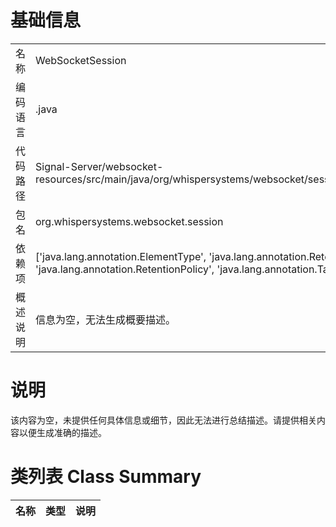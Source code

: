 # 基础信息

|      |      |
|------|------|
| 名称 | WebSocketSession |
| 编码语言 | .java |
| 代码路径 | Signal-Server/websocket-resources/src/main/java/org/whispersystems/websocket/session/WebSocketSession.java |
| 包名 | org.whispersystems.websocket.session |
| 依赖项 | ['java.lang.annotation.ElementType', 'java.lang.annotation.Retention', 'java.lang.annotation.RetentionPolicy', 'java.lang.annotation.Target'] |
| 概述说明 | 信息为空，无法生成概要描述。 |

# 说明

该内容为空，未提供任何具体信息或细节，因此无法进行总结描述。请提供相关内容以便生成准确的描述。

# 类列表 Class Summary

| 名称   | 类型  | 说明 |
|-------|------|-------------|




